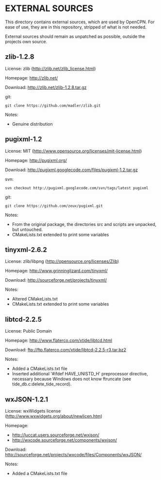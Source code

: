 EXTERNAL SOURCES
================

This directory contains external sources, which are used by OpenCPN.
For ease of use, they are in this repository, stripped of what is
not needed.

External sources should remain as unpatched as possible, outside the
projects own source.


zlib-1.2.8
----------

License: zlib (http://zlib.net/zlib_license.html)

Homepage: http://zlib.net/

Download: http://zlib.net/zlib-1.2.8.tar.gz

git:

	git clone https://github.com/madler/zlib.git

Notes:
- Genuine distribution


pugixml-1.2
-----------

License: MIT (http://www.opensource.org/licenses/mit-license.html)

Homepage: http://pugixml.org/

Download: http://pugixml.googlecode.com/files/pugixml-1.2.tar.gz

svn:

	svn checkout http://pugixml.googlecode.com/svn/tags/latest pugixml

git:

	git clone https://github.com/zeux/pugixml.git

Notes:
- From the original package, the directories src and scripts are
  unpacked, but untouched.
- CMakeLists.txt extended to print some variables


tinyxml-2.6.2
-------------

License: zlib/libpng (http://opensource.org/licenses/Zlib)

Homepage: http://www.grinninglizard.com/tinyxml/

Download: http://sourceforge.net/projects/tinyxml/

Notes:
- Altered CMakeLists.txt
- CMakeLists.txt extended to print some variables


libtcd-2.2.5
------------

License: Public Domain

Homepage: http://www.flaterco.com/xtide/libtcd.html

Download: ftp://ftp.flaterco.com/xtide/libtcd-2.2.5-r3.tar.bz2

Notes:
- Added a CMakeLists.txt file
- Inserted additional '#ifdef HAVE\_UNISTD\_H' preprocessor directive, necessary because
  Windows does not know ftruncate (see tide\_db.c:delete\_tide\_record).


wxJSON-1.2.1
------------

License: wxWidgets license (http://www.wxwidgets.org/about/newlicen.htm)

Homepage:
- http://luccat.users.sourceforge.net/wxjson/
- http://wxcode.sourceforge.net/components/wxjson/

Download: http://sourceforge.net/projects/wxcode/files/Components/wxJSON/

Notes:
- Added a CMakeLists.txt file


